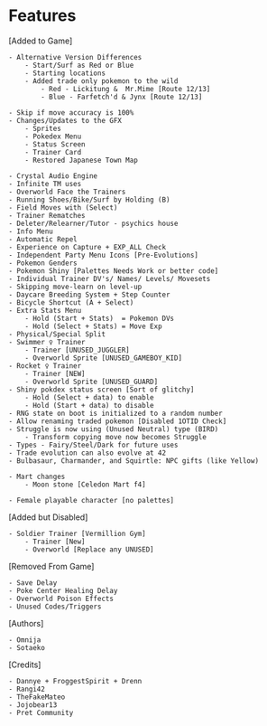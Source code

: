 # Features

[Added to Game]

    - Alternative Version Differences
	    - Start/Surf as Red or Blue
	    - Starting locations
		- Added trade only pokemon to the wild
			- Red - Lickitung &  Mr.Mime [Route 12/13]
			- Blue - Farfetch'd & Jynx [Route 12/13]

	- Skip if move accuracy is 100%
	- Changes/Updates to the GFX
		- Sprites
		- Pokedex Menu
		- Status Screen
		- Trainer Card
		- Restored Japanese Town Map
	
	- Crystal Audio Engine
	- Infinite TM uses
	- Overworld Face the Trainers
	- Running Shoes/Bike/Surf by Holding (B)
	- Field Moves with (Select)
	- Trainer Rematches
	- Deleter/Relearner/Tutor - psychics house
	- Info Menu
	- Automatic Repel
	- Experience on Capture + EXP_ALL Check
	- Independent Party Menu Icons [Pre-Evolutions]
	- Pokemon Genders
	- Pokemon Shiny [Palettes Needs Work or better code]
	- Individual Trainer DV's/ Names/ Levels/ Movesets
	- Skipping move-learn on level-up
	- Daycare Breeding System + Step Counter
	- Bicycle Shortcut (A + Select)
	- Extra Stats Menu
		- Hold (Start + Stats)  = Pokemon DVs
		- Hold (Select + Stats) = Move Exp
	- Physical/Special Split
	- Swimmer ♀ Trainer 
		- Trainer [UNUSED_JUGGLER]
		- Overworld Sprite [UNUSED_GAMEBOY_KID]
	- Rocket ♀ Trainer 
		- Trainer [NEW]
		- Overworld Sprite [UNUSED_GUARD]
	- Shiny pokdex status screen [Sort of glitchy]
		- Hold (Select + data) to enable
		- Hold (Start + data) to disable
	- RNG state on boot is initialized to a random number
	- Allow renaming traded pokemon [Disabled 1OTID Check]
	- Struggle is now using (Unused Neutral) type (BIRD)
		- Transform copying move now becomes Struggle
	- Types - Fairy/Steel/Dark for future uses
	- Trade evolution can also evolve at 42
	- Bulbasaur, Charmander, and Squirtle: NPC gifts (like Yellow)
	
	- Mart changes
		- Moon stone [Celedon Mart f4]
		
	- Female playable character [no palettes]
	
[Added but Disabled]

	- Soldier Trainer [Vermillion Gym]
		- Trainer [New]
		- Overworld [Replace any UNUSED]

[Removed From Game]

	- Save Delay
	- Poke Center Healing Delay
	- Overworld Poison Effects
	- Unused Codes/Triggers
	
[Authors]

	- Omnija
	- Sotaeko

[Credits]

	- Dannye + FroggestSpirit + Drenn
	- Rangi42
	- TheFakeMateo
	- Jojobear13
	- Pret Community